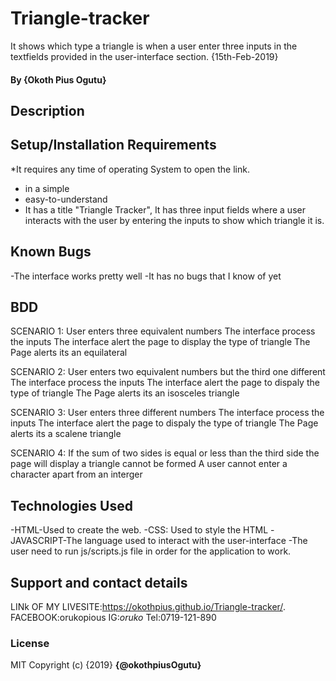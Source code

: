 # Triangle-tracker
It shows which type a triangle is when a user enter three inputs in the textfields provided in the user-interface section.
{15th-Feb-2019}
#### By **{Okoth Pius Ogutu}**
## Description
## Setup/Installation Requirements
*It requires any time of operating System to open the link.
* in a simple
* easy-to-understand
* It has a title "Triangle Tracker", It has three input fields where a user interacts with the user by entering the inputs to show which triangle it is. 
## Known Bugs
-The interface works pretty well 
-It has no bugs that I know of yet
## BDD
SCENARIO 1:
User enters three equivalent numbers
The interface process the inputs
The interface alert the page to display the type of triangle
The Page alerts its an equilateral

SCENARIO 2:
User enters two equivalent numbers but the third one different
The interface process the inputs
The interface alert the page to dispaly the type of triangle
The Page alerts its an isosceles triangle

SCENARIO 3:
User enters three different numbers 
The interface process the inputs
The interface alert the page to dispaly the type of triangle
The Page alerts its a scalene triangle

SCENARIO 4:
If the sum of two sides is equal or less than the third side the page will display a triangle cannot be formed
A user cannot enter a character apart from an interger


## Technologies Used
-HTML-Used to create the web.
-CSS: Used to style the HTML
-JAVASCRIPT-The language used to interact with the user-interface
-The user need to run js/scripts.js file in order for the application to work.
## Support and contact details
LINk OF MY LIVESITE:https://okothpius.github.io/Triangle-tracker/.
FACEBOOK:orukopious
IG:_oruko_
Tel:0719-121-890

### License
MIT
Copyright (c) {2019} **{@okothpiusOgutu}**
  
